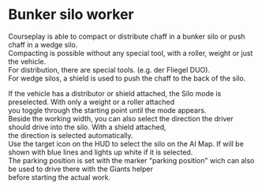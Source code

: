 # Bunker silo worker

  
Courseplay is able to compact or distribute chaff in a bunker silo or push chaff in a wedge silo.  
Compacting is possible without any special tool, with a roller, weight or just the vehicle.  
For distribution, there are special tools. (e.g. der Fliegel DUO).  
For wedge silos, a shield is used to push the chaff to the back of the silo.  

  
If the vehicle has a distributor or shield attached, the Silo mode is preselected. With only a weight or a roller attached  
you toggle through the starting point until the mode appears.  
Beside the working width, you can also select the direction the driver should drive into the silo. With a shield attached,  
the direction is selected automatically.  
Use the target icon on the HUD to select the silo on the AI Map. If will be shown with blue lines and lights up white if it is selected.  
The parking position is set with the marker "parking position" wich can also be used to drive there with the Giants helper  
before starting the actual work.  

